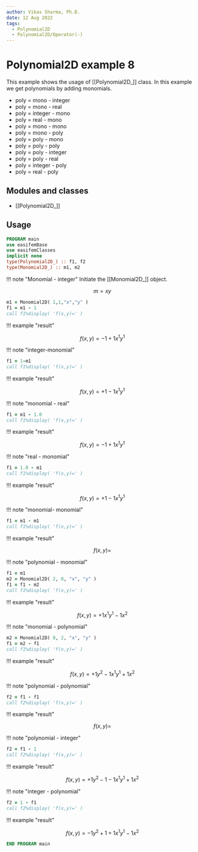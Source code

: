 ```yaml
---
author: Vikas Sharma, Ph.D.
date: 12 Aug 2022
tags:
  - Polynomial2D
  - Polynomial2D/Operator(-)
---
```


# Polynomial2D example 8

This example shows the usage of [[Polynomial2D_]] class. In this example we get polynomials by adding monomials.

- poly = mono - integer
- poly = mono - real
- poly = integer - mono
- poly = real - mono
- poly = mono - mono
- poly = mono - poly
- poly = poly - mono
- poly = poly - poly
- poly = poly - integer
- poly = poly - real
- poly = integer - poly
- poly = real - poly

## Modules and classes

- [[Polynomial2D_]]

## Usage

```fortran
PROGRAM main
use easifemBase
use easifemClasses
implicit none
type(Polynomial2D_) :: f1, f2
type(Monomial2D_) :: m1, m2
```

!!! note "Monomial - integer"
Initiate the [[Monomial2D_]] object.

$$
m=xy
$$

```fortran
m1 = Monomial2D( 1,1,"x","y" )
f1 = m1 - 1
call f1%display( 'f(x,y)=' )
```

!!! example "result"

$$
f(x,y)=-1+1x^1 y^1
$$

!!! note "integer-monomial"

```fortran
f1 = 1-m1
call f1%display( 'f(x,y)=' )
```

!!! example "result"

$$
f(x,y)=+1-1x^1 y^1
$$

!!! note "monomial - real"

```fortran
f1 = m1 - 1.0
call f1%display( 'f(x,y)=' )
```

!!! example "result"

$$
f(x,y)=-1+1x^1 y^1
$$

!!! note "real - monomial"

```fortran
f1 = 1.0 - m1
call f1%display( 'f(x,y)=' )
```

!!! example "result"

$$
f(x,y)=+1-1x^1 y^1
$$

!!! note "monomial- monomial"

```fortran
f1 = m1 - m1
call f1%display( 'f(x,y)=' )
```

!!! example "result"

$$
f(x,y)=
$$

!!! note "polynomial - monomial"

```fortran
f1 = m1
m2 = Monomial2D( 2, 0, "x", "y" )
f1 = f1 - m2
call f1%display( 'f(x,y)=' )
```

!!! example "result"

$$
f(x,y)=+1x^1 y^1-1x^2
$$

!!! note "monomial - polynomial"

```fortran
m2 = Monomial2D( 0, 2, "x", "y" )
f1 = m2 - f1
call f1%display( 'f(x,y)=' )
```

!!! example "result"

$$
f(x,y)=+1 y^2-1x^1 y^1+1x^2
$$

!!! note "polynomial - polynomial"

```fortran
f2 = f1 - f1
call f2%display( 'f(x,y)=' )
```

!!! example "result"

$$
f(x,y)=
$$

!!! note "polynomial - integer"

```fortran
f2 = f1 - 1
call f2%display( 'f(x,y)=' )
```

!!! example "result"

$$
f(x,y)=+1 y^2-1-1x^1 y^1+1x^2
$$

!!! note "integer - polynomial"

```fortran
f2 = 1 - f1
call f2%display( 'f(x,y)=' )
```

!!! example "result"

$$
f(x,y)=-1 y^2+1+1x^1 y^1-1x^2
$$

```fortran
END PROGRAM main
```
